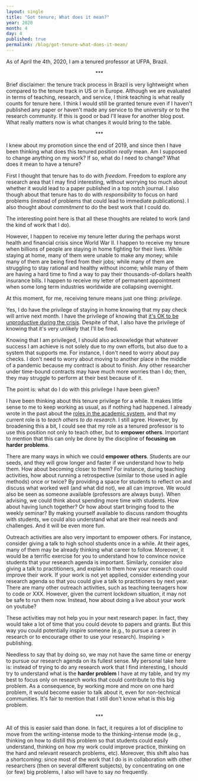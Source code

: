 ```yaml
---
layout: single
title: "Got tenure; What does it mean?"
year: 2020
month: 4
day: 4
published: true
permalink: /blog/got-tenure-what-does-it-mean/
---
```


As of April the 4th, 2020, I am a tenured professor at UFPA, Brazil.

<center>
***
</center>

Brief disclaimer: the tenure track process in Brazil is very lightweight when compared to the tenure track in US or in Europe. Although we are evaluated in terms of teaching, research, and service, I think teaching is what really counts for tenure here. I think I would still be granted tenure even if I haven't published any paper or haven't made any service to the university or to the research community. If this is good or bad I'll leave for another blog post. What really matters now is what changes it would bring to the table.

<center>
***
</center>

I knew about my promotion since the end of 2019, and since then I have been thinking what does this tenured position *really* mean. Am I supposed to change anything on my work?  If so, what do I need to change? What does it mean to have a tenure?

First I thought that tenure has to do with *freedom*. Freedom to explore any research area that I may find interesting, without worrying too much about whether it would lead to a paper published in a top notch journal. I also though about that tenure has to do with *responsibility* to focus on hard problems (instead of problems that could lead to immediate publications). I also thought about *commitment* to do the best work that I could do.

The interesting point here is that all these thoughts are related to work (and the kind of work that I do).

However, I happen to receive my tenure letter during the perhaps worst health and financial crisis since World War II. I happen to receive my tenure when billions of people are staying in home fighting for their lives. While staying at home, many of them were unable to make any money; while many of them are being fired from their jobs; while many of them are struggling to stay rational and healthy without income; while many of them are having a hard time to find a way to pay their thousands-of-dollars health insurance bills. I happen to receive my letter of permanent appointment when some long term industries worldwide are collapsing overnight.

At this moment, for me, receiving tenure means just one thing: *privilege*.

Yes, I do have the privilege of staying in home knowing that my pay check will arrive next month. I have the privilege of knowing that [it's OK to be unproductive during the crisis](https://medium.com/@gustavopinto/its-ok-to-be-unproductive-during-covid-19-7a64406328db). Despite of that, I also have the privilege of knowing that it's very unlikely that I'll be fired.

Knowing that I am privileged, I should also acknowledge that whatever success I am achieve is not solely due to my own efforts, but also due to a system that supports me. For instance, I don't need to worry about pay checks. I don't need to worry about moving to another place in the middle of a pandemic because my contract is about to finish. Any other researcher under time-bound contracts may have much more worries than I do; then, they may struggle to perform at their best because of it.

The point is: what do I do with this privilege I have been given?

I have been thinking about this tenure privilege for a while. It makes little sense to me to keep working as usual, as if nothing had happened. I already wrote in the past about the [roles in the academic system](https://medium.com/@gustavopinto/changing-roles-in-the-academic-system-6c1470672054), and that my current role is to *teach others to do research*. I still agree. However, by broadening this a bit, I could see that my role as a tenured professor is to use this position not only to teach other, but to **empower others**. Important to mention that this can only be done by the discipline of **focusing on harder problems**.

There are many ways in which we could **empower others**. Students are our seeds, and they will grow longer and faster if we understand how to help them.
How about becoming closer to them? For instance, during teaching activities, how about running a retrospective (similar to those used in agile methods) once or twice? By providing a space for students to reflect on and discuss what worked well (and what did not), we all can improve. We would also be seen as someone available (professors are always busy).
When advising, we could think about spending more time with students. How about having lunch together? Or how about start bringing food to the weekly seminar? By making yourself available to discuss random thoughts with students, we could also understand what are their real needs and challenges. And it will be even more fun.

Outreach activities are also very important to empower others. For instance, consider giving a talk to high school students once in a while. At their ages, many of them may be already thinking what career to follow. Moreover, it would be a terrific exercise for you to understand how to convince novice students that your research agenda is important. Similarly, consider also giving a talk to practitioners, and explain to them how your research could improve their work. If your work is not yet applied, consider extending your research agenda so that you could give a talk to practitioners by next year. There are many other outreach activities, such as teaching teenagers how to code or XXX. However, given the current lockdown situation, it may not be safe to run them now. Instead, how about doing a live about your work on youtube?

These activities may not help you in your next research paper. In fact, they would take a lot of time that you could devote to papers and grants. But this way you could potentially inspire someone (e.g., to pursue a career in research or to encourage other to use your research). Inspiring > publishing.

Needless to say that by doing so, we may not have the same time or energy to pursue our research agenda on its fullest sense. My personal take here is: instead of trying to do any research work that I find interesting, I should try to understand what is the **harder problem** I have at my table, and try my best to focus only on research works that could contribute to this big problem. As a consequence, by working more and more on one hard problem, it would become easier to talk about it, even for non-technical communities. It's fair to mention that I still don't know what is this big problem.

<center>
***
</center>

All of this is easier said than done. In fact, it requires a lot of discipline to move from the writing-intense mode to the thinking-intense mode (e.g., thinking on how to distill this problem so that students could easily understand, thinking on how my work could improve practice, thinking on the hard and relevant research problems, etc). Moreover, this shift also has a shortcoming: since most of the work that I do is in collaboration with other researchers (then on several different subjects), by concentrating on one (or few) big problems, I also will have to say *no* frequently.
